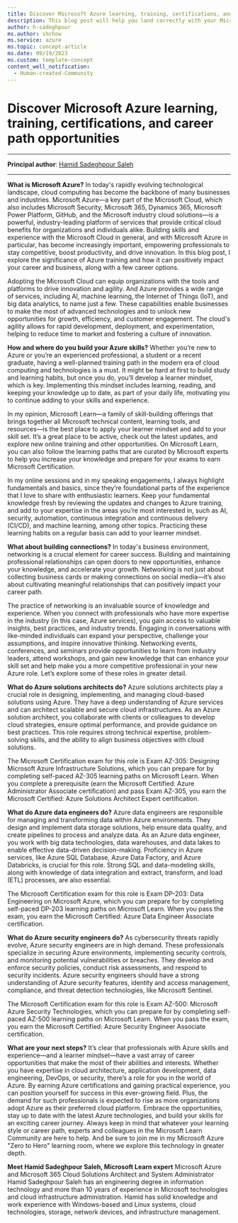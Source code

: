 ```yaml
---
title: Discover Microsoft Azure learning, training, certifications, and career path opportunities
description: This blog post will help you land correctly with your Microsoft Azure Certification learning and Career path 
author: h-sadeghpour
ms.author: shchow
ms.service: azure
ms.topic: concept-article
ms.date: 09/19/2023
ms.custom: template-concept
content_well_notification: 
  - Human-created-Community
---
```


# Discover Microsoft Azure learning, training, certifications, and career path opportunities

---

**Principal author**: [Hamid Sadeghpour Saleh](https://learn.microsoft.com/users/hamidsadeghpoursaleh/)

---

**What is Microsoft Azure?** 
In today's rapidly evolving technological landscape, cloud computing has become the backbone of many businesses and industries. Microsoft Azure—a key part of the Microsoft Cloud, which also includes Microsoft Security, Microsoft 365, Dynamics 365, Microsoft Power Platform, GitHub, and the Microsoft industry cloud solutions—is a powerful, industry-leading platform of services that provide critical cloud benefits for organizations and individuals alike. Building skills and experience with the Microsoft Cloud in general, and with Microsoft Azure in particular, has become increasingly important, empowering professionals to stay competitive, boost productivity, and drive innovation. In this blog post, I explore the significance of Azure training and how it can positively impact your career and business, along with a few career options.

 

Adopting the Microsoft Cloud can equip organizations with the tools and platforms to drive innovation and agility. And Azure provides a wide range of services, including AI, machine learning, the Internet of Things (IoT), and big data analytics, to name just a few. These capabilities enable businesses to make the most of advanced technologies and to unlock new opportunities for growth, efficiency, and customer engagement. The cloud's agility allows for rapid development, deployment, and experimentation, helping to reduce time to market and fostering a culture of innovation.

 

**How and where do you build your Azure skills?** 
Whether you’re new to Azure or you’re an experienced professional, a student or a recent graduate, having a well-planned training path in the modern era of cloud computing and technologies is a must. It might be hard at first to build study and learning habits, but once you do, you’ll develop a learner mindset, which is key. Implementing this mindset includes learning, reading, and keeping your knowledge up to date, as part of your daily life, motivating you to continue adding to your skills and experience.

 

In my opinion, Microsoft Learn—a family of skill-building offerings that brings together all Microsoft technical content, learning tools, and resources—is the best place to apply your learner mindset and add to your skill set. It’s a great place to be active, check out the latest updates, and explore new online training and other opportunities. On Microsoft Learn, you can also follow the learning paths that are curated by Microsoft experts to help you increase your knowledge and prepare for your exams to earn Microsoft Certification.

 

In my online sessions and in my speaking engagements, I always highlight fundamentals and basics, since they’re foundational parts of the experience that I love to share with enthusiastic learners. Keep your fundamental knowledge fresh by reviewing the updates and changes to Azure training, and add to your expertise in the areas you’re most interested in, such as AI, security, automation, continuous integration and continuous delivery (CI/CD), and machine learning, among other topics. Practicing these learning habits on a regular basis can add to your learner mindset.

 

**What about building connections?** 
In today's business environment, networking is a crucial element for career success. Building and maintaining professional relationships can open doors to new opportunities, enhance your knowledge, and accelerate your growth. Networking is not just about collecting business cards or making connections on social media—it’s also about cultivating meaningful relationships that can positively impact your career path.

 

The practice of networking is an invaluable source of knowledge and experience. When you connect with professionals who have more expertise in the industry (in this case, Azure services), you gain access to valuable insights, best practices, and industry trends. Engaging in conversations with like-minded individuals can expand your perspective, challenge your assumptions, and inspire innovative thinking. Networking events, conferences, and seminars provide opportunities to learn from industry leaders, attend workshops, and gain new knowledge that can enhance your skill set and help make you a more competitive professional in your new Azure role. Let’s explore some of these roles in greater detail.

 

**What do Azure solutions architects do?** 
Azure solutions architects play a crucial role in designing, implementing, and managing cloud-based solutions using Azure. They have a deep understanding of Azure services and can architect scalable and secure cloud infrastructures. As an Azure solution architect, you collaborate with clients or colleagues to develop cloud strategies, ensure optimal performance, and provide guidance on best practices. This role requires strong technical expertise, problem-solving skills, and the ability to align business objectives with cloud solutions.

 

The Microsoft Certification exam for this role is Exam AZ-305: Designing Microsoft Azure Infrastructure Solutions, which you can prepare for by completing self-paced AZ-305 learning paths on Microsoft Learn. When you complete a prerequisite (earn the Microsoft Certified: Azure Administrator Associate certification) and pass Exam AZ-305, you earn the Microsoft Certified: Azure Solutions Architect Expert certification.

 

**What do Azure data engineers do?** 
Azure data engineers are responsible for managing and transforming data within Azure environments. They design and implement data storage solutions, help ensure data quality, and create pipelines to process and analyze data. As an Azure data engineer, you work with big data technologies, data warehouses, and data lakes to enable effective data-driven decision-making. Proficiency in Azure services, like Azure SQL Database, Azure Data Factory, and Azure Databricks, is crucial for this role. Strong SQL and data-modeling skills, along with knowledge of data integration and extract, transform, and load (ETL) processes, are also essential.

 

The Microsoft Certification exam for this role is Exam DP-203: Data Engineering on Microsoft Azure, which you can prepare for by completing self-paced DP-203 learning paths on Microsoft Learn. When you pass the exam, you earn the Microsoft Certified: Azure Data Engineer Associate certification.

 

**What do Azure security engineers do?** 
As cybersecurity threats rapidly evolve, Azure security engineers are in high demand. These professionals specialize in securing Azure environments, implementing security controls, and monitoring potential vulnerabilities or breaches. They develop and enforce security policies, conduct risk assessments, and respond to security incidents. Azure security engineers should have a strong understanding of Azure security features, identity and access management, compliance, and threat detection technologies, like Microsoft Sentinel.

 

The Microsoft Certification exam for this role is Exam AZ-500: Microsoft Azure Security Technologies, which you can prepare for by completing self-paced AZ-500 learning paths on Microsoft Learn. When you pass the exam, you earn the Microsoft Certified: Azure Security Engineer Associate certification.

 

**What are your next steps?** 
It’s clear that professionals with Azure skills and experience—and a learner mindset—have a vast array of career opportunities that make the most of their abilities and interests. Whether you have expertise in cloud architecture, application development, data engineering, DevOps, or security, there’s a role for you in the world of Azure. By earning Azure certifications and gaining practical experience, you can position yourself for success in this ever-growing field. Plus, the demand for such professionals is expected to rise as more organizations adopt Azure as their preferred cloud platform. Embrace the opportunities, stay up to date with the latest Azure technologies, and build your skills for an exciting career journey. Always keep in mind that whatever your learning style or career path, experts and colleagues in the Microsoft Learn Community are here to help. And be sure to join me in my Microsoft Azure "Zero to Hero" learning room, where we explore this technology in greater depth. 

 

 

**Meet Hamid Sadeghpour Saleh, Microsoft Learn expert** 
Microsoft Azure and Microsoft 365 Cloud Solutions Architect and System Administrator Hamid Sadeghpour Saleh has an engineering degree in information technology and more than 10 years of experience in Microsoft technologies and cloud infrastructure administration. Hamid has solid knowledge and work experience with Windows-based and Linux systems, cloud technologies, storage, network devices, and infrastructure management.

